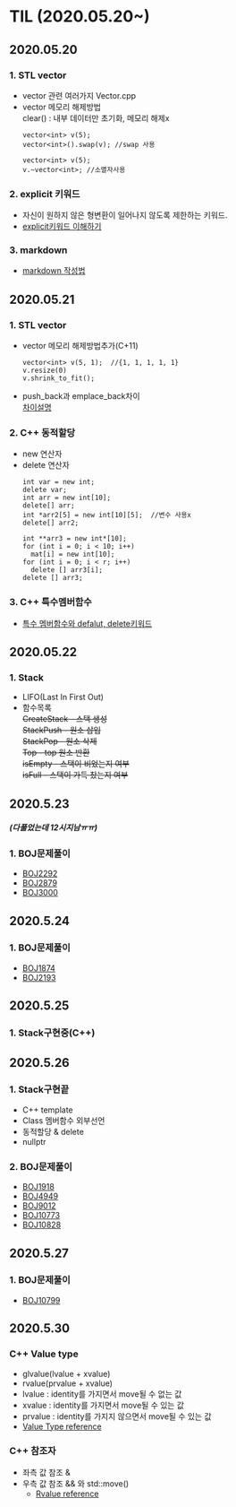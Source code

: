 TIL (2020.05.20~)
=============

## 2020.05.20

### 1. STL vector
- vector 관련 여러가지 Vector.cpp
- vector 메모리 해제방법   
  clear() : 내부 데이터만 초기화, 메모리 해제x
  ```
  vector<int> v(5);
  vector<int>().swap(v); //swap 사용
  ```
  ```
  vector<int> v(5);
  v.~vector<int>; //소멸자사용
  ```
### 2. explicit 키워드
- 자신이 원하지 않은 형변환이 일어나지 않도록 제한하는 키워드.
- [explicit키워드 이해하기](https://dydtjr1128.github.io/cpp/2019/07/13/Cpp-explicit-keyowrd.html)
### 3. markdown
- [markdown 작성법](https://gist.github.com/ihoneymon/652be052a0727ad59601)

## 2020.05.21

### 1. STL vector
- vector 메모리 해제방법추가(C+11)   
  ```
  vector<int> v(5, 1);  //{1, 1, 1, 1, 1}
  v.resize(0)
  v.shrink_to_fit();
  ```
- push_back과 emplace_back차이   
  [차이설명](https://shaeod.tistory.com/630)
### 2. C++ 동적할당
- new 연산자
- delete 연산자
  ```
  int var = new int;
  delete var;
  int arr = new int[10];
  delete[] arr;
  int *arr2[5] = new int[10][5];  //변수 사용x
  delete[] arr2;
  
  int **arr3 = new int*[10];
  for (int i = 0; i < 10; i++)
    mat[i] = new int[10];
  for (int i = 0; i < r; i++)
    delete [] arr3[i];
  delete [] arr3;
  ```
### 3. C++ 특수멤버함수
- [특수 멤버함수와 defalut, delete키워드](http://egloos.zum.com/sweeper/v/2995404)

## 2020.05.22

### 1. Stack
- LIFO(Last In First Out)
- 함수목록   
~~CreateStack - 스택 생성   
StackPush - 원소 삽입   
StackPop - 원소 삭제   
Top - top 원소 반환   
isEmpty - 스택이 비었는지 여부   
isFull - 스택이 가득 찼는지 여부~~

## 2020.5.23
##### (다풀었는데 12시지남ㅠㅠ)
### 1. BOJ문제풀이
- [BOJ2292](https://www.acmicpc.net/problem/2292)
- [BOJ2879](https://www.acmicpc.net/problem/2879)
- [BOJ3000](https://www.acmicpc.net/problem/3000)

## 2020.5.24
### 1. BOJ문제풀이
- [BOJ1874](https://www.acmicpc.net/problem/1874)
- [BOJ2193](https://www.acmicpc.net/problem/2193)

## 2020.5.25
### 1. Stack구현중(C++)

## 2020.5.26
### 1. Stack구현끝
- C++ template
- Class 멤버함수 외부선언
- 동적할당 & delete
- nullptr
### 2. BOJ문제풀이
- [BOJ1918](https://www.acmicpc.net/problem/1918)
- [BOJ4949](https://www.acmicpc.net/problem/4949)
- [BOJ9012](https://www.acmicpc.net/problem/9012)
- [BOJ10773](https://www.acmicpc.net/problem/10773)
- [BOJ10828](https://www.acmicpc.net/problem/10828)

## 2020.5.27
### 1. BOJ문제풀이
- [BOJ10799](https://www.acmicpc.net/problem/10799)

## 2020.5.30
### C++ Value type
- glvalue(lvalue + xvalue)
- rvalue(prvalue + xvalue)
- lvalue : identity를 가지면서 move될 수 없는 값
- xvalue : identity를 가지면서 move될 수 있는 값
- prvalue : identity를 가지지 않으면서 move될 수 있는 값
- [Value Type reference](https://dydtjr1128.github.io/cpp/2019/06/10/Cpp-values.html)
### C++ 참조자
- 좌측 값 참조 &
- 우측 값 참조 && 와 std::move()
	- [Rvalue reference](https://spikez.tistory.com/305)
